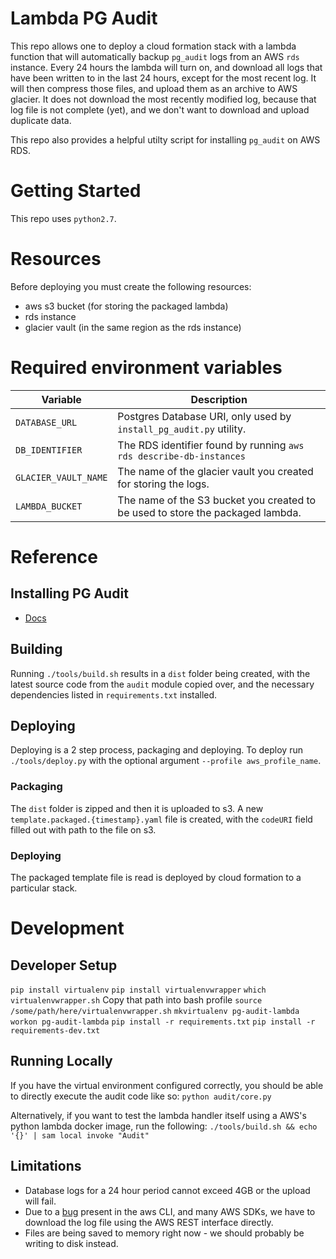 # Lambda PG Audit

This repo allows one to deploy a cloud formation stack with a lambda function that will automatically backup `pg_audit` logs from an AWS `rds` instance. Every 24 hours the lambda will turn on, and download all logs that have been written to in the last 24 hours, except for the most recent log. It will then compress those files, and upload them as an archive to AWS glacier. It does not download the most recently modified log, because that log file is not complete (yet), and we don't want to download and upload duplicate data.

This repo also provides a helpful utilty script for installing `pg_audit` on AWS RDS.

# Getting Started
This repo uses `python2.7`.

# Resources
Before deploying you must create the following resources:
- aws s3 bucket (for storing the packaged lambda)
- rds instance
- glacier vault (in the same region as the rds instance)

# Required environment variables
| Variable | Description |
| --- | --- |
| `DATABASE_URL` | Postgres Database URI, only used by `install_pg_audit.py` utility. |
| `DB_IDENTIFIER` | The RDS identifier found by running `aws rds describe-db-instances` |
| `GLACIER_VAULT_NAME` | The name of the glacier vault you created for storing the logs. |
| `LAMBDA_BUCKET` | The name of the S3 bucket you created to be used to store the packaged lambda. |


# Reference

## Installing PG Audit
- [Docs](/docs/pg_audit_setup)

## Building
Running `./tools/build.sh` results in a `dist` folder being created, with the latest source code from the `audit` module copied over, and the necessary dependencies listed in `requirements.txt` installed.

## Deploying
Deploying is a 2 step process, packaging and deploying.
To deploy run `./tools/deploy.py` with the optional argument `--profile aws_profile_name`.

### Packaging
The `dist` folder is zipped and then it is uploaded to s3. A new `template.packaged.{timestamp}.yaml` file is created, with the `codeURI` field filled out with path to the file on s3.

### Deploying
The packaged template file is read is deployed by cloud formation to a particular stack.

# Development

## Developer Setup
`pip install virtualenv`
`pip install virtualenvwrapper`
`which virtualenvwrapper.sh`
Copy that path into bash profile
`source /some/path/here/virtualenvwrapper.sh`
`mkvirtualenv pg-audit-lambda`
`workon pg-audit-lambda`
`pip install -r requirements.txt`
`pip install -r requirements-dev.txt`

## Running Locally
If you have the virtual environment configured correctly, you should be able to directly execute the audit code like so:
`python audit/core.py`

Alternatively, if you want to test the lambda handler itself using a AWS's python lambda docker image, run the following:
`./tools/build.sh && echo '{}' | sam local invoke "Audit"`


## Limitations
- Database logs for a 24 hour period cannot exceed 4GB or the upload will fail.
- Due to a [bug](https://github.com/aws/aws-sdk-net/issues/921#issuecomment-381540115) present in the aws CLI, and many AWS SDKs, we have to download the log file using the AWS REST interface directly.
- Files are being saved to memory right now - we should probably be writing to disk instead.
